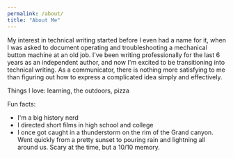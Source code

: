 ```yaml
---
permalink: /about/
title: "About Me"
---
```

My interest in technical writing started before I even had a name for it, when I was asked to document operating and troubleshooting a mechanical button machine at an old job. I've been writing professionally for the last 6 years as an independent author, and now I'm excited to be transitioning into technical writing. As a communicator, there is nothing more satisfying to me than figuring out how to express a complicated idea simply and effectively.

Things I love: learning, the outdoors, pizza

Fun facts:
* I'm a big history nerd
* I directed short films in high school and college
* I once got caught in a thunderstorm on the rim of the Grand canyon. Went quickly from a pretty sunset to pouring rain and lightning all around us. Scary at the time, but a 10/10 memory. 